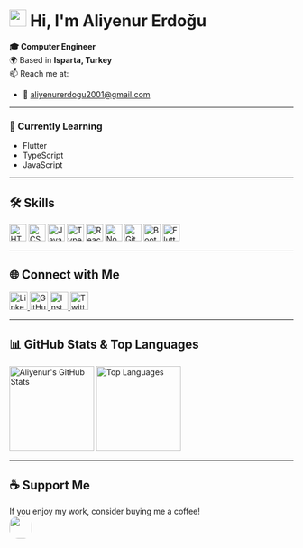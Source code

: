 # <img src="https://media.giphy.com/media/hvRJCLFzcasrR4ia7z/giphy.gif" width="30px"> Hi, I'm Aliyenur Erdoğu

**🎓 Computer Engineer**  
🌍 Based in **Isparta, Turkey**  
📫 Reach me at:  
- 📧 [aliyenurerdogu2001@gmail.com](mailto:aliyenurerdogu2001@gmail.com)

---

### 🧠 Currently Learning
- Flutter
- TypeScript
- JavaScript

---

## 🛠️ Skills

<p align="left">
  <img src="https://cdn.jsdelivr.net/gh/devicons/devicon/icons/html5/html5-original.svg" height="30" alt="HTML5" />
  <img src="https://cdn.jsdelivr.net/gh/devicons/devicon/icons/css3/css3-original.svg" height="30" alt="CSS3" />
  <img src="https://cdn.jsdelivr.net/gh/devicons/devicon/icons/javascript/javascript-original.svg" height="30" alt="JavaScript" />
  <img src="https://cdn.jsdelivr.net/gh/devicons/devicon/icons/typescript/typescript-original.svg" height="30" alt="TypeScript" />
  <img src="https://cdn.jsdelivr.net/gh/devicons/devicon/icons/react/react-original.svg" height="30" alt="React" />
  <img src="https://cdn.jsdelivr.net/gh/devicons/devicon/icons/nodejs/nodejs-original.svg" height="30" alt="Node.js" />
  <img src="https://cdn.jsdelivr.net/gh/devicons/devicon/icons/git/git-original.svg" height="30" alt="Git" />
  <img src="https://cdn.jsdelivr.net/gh/devicons/devicon/icons/bootstrap/bootstrap-plain.svg" height="30" alt="Bootstrap" />
  <img src="https://cdn.jsdelivr.net/gh/devicons/devicon/icons/flutter/flutter-original.svg" height="30" alt="Flutter" />
</p>

---

## 🌐 Connect with Me

<p align="left">
  <a href="https://www.linkedin.com/in/aliyenurerdogu/" target="_blank">
    <img src="https://cdn.jsdelivr.net/gh/devicons/devicon/icons/linkedin/linkedin-original.svg" alt="LinkedIn" width="32" />
  </a>
  <a href="https://github.com/aliyenurerdogu" target="_blank">
    <img src="https://cdn.jsdelivr.net/gh/devicons/devicon/icons/github/github-original.svg" alt="GitHub" width="32" />
  </a>
  <a href="https://www.instagram.com/aly.erdogp" target="_blank">
    <img src="https://upload.wikimedia.org/wikipedia/commons/e/e7/Instagram_logo_2016.svg" alt="Instagram" width="32" />
  </a>
  <a href="https://twitter.com/aliyenur_erdogu" target="_blank">
    <img src="https://upload.wikimedia.org/wikipedia/commons/6/6f/Logo_of_Twitter.svg" alt="Twitter" width="32" />
  </a>
</p>

---

## 📊 GitHub Stats & Top Languages

<p align="left">
  <img src="https://github-readme-stats.vercel.app/api?username=aliyenurerdogu&show_icons=true&theme=default&hide_border=true" alt="Aliyenur's GitHub Stats" height="150"/>
  <img src="https://github-readme-stats.vercel.app/api/top-langs/?username=aliyenurerdogu&layout=compact&theme=default&hide_border=true" alt="Top Languages" height="150"/>
</p>


---

## ☕ Support Me

If you enjoy my work, consider buying me a coffee!
<br>
<a href="https://www.buymeacoffee.com/aliyenur" target="_blank">
  <img src="https://img.shields.io/badge/-Buy%20Me%20a%20Coffee-FFDD00?style=for-the-badge&logo=buy-me-a-coffee&logoColor=black" height="40" style="border-radius: 15px;"/>
</a>


